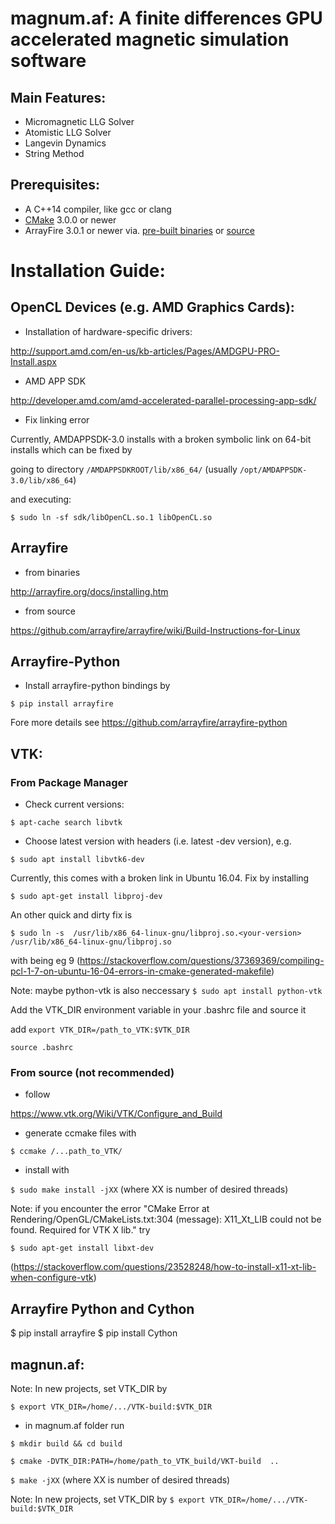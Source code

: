 magnum.af: A finite differences GPU accelerated magnetic simulation software
=====

## Main Features:
* Micromagnetic LLG Solver
* Atomistic LLG Solver
* Langevin Dynamics
* String Method


## Prerequisites:
* A C++14 compiler, like gcc or clang
* [CMake](http://www.cmake.org) 3.0.0 or newer
* ArrayFire 3.0.1 or newer via. [pre-built binaries](http://arrayfire.com/download) or
  [source](https://github.com/arrayfire/arrayfire)

# Installation Guide:


## OpenCL Devices (e.g. AMD Graphics Cards):
* Installation of hardware-specific drivers:

http://support.amd.com/en-us/kb-articles/Pages/AMDGPU-PRO-Install.aspx
* AMD APP SDK 

http://developer.amd.com/amd-accelerated-parallel-processing-app-sdk/

* Fix linking error

Currently, AMDAPPSDK-3.0 installs with a broken symbolic link on 64-bit installs
which can be fixed by

going to directory
`/AMDAPPSDKROOT/lib/x86_64/` (usually `/opt/AMDAPPSDK-3.0/lib/x86_64`) 

and executing:

`$ sudo ln -sf sdk/libOpenCL.so.1 libOpenCL.so`

## Arrayfire 
* from binaries 

http://arrayfire.org/docs/installing.htm

* from source

https://github.com/arrayfire/arrayfire/wiki/Build-Instructions-for-Linux

## Arrayfire-Python


* Install arrayfire-python bindings by

`$ pip install arrayfire`

Fore more details see https://github.com/arrayfire/arrayfire-python

## VTK:
### From Package Manager
* Check current versions:

`$ apt-cache search libvtk`

* Choose latest version with headers  (i.e. latest -dev version), e.g. 

`$ sudo apt install libvtk6-dev`

Currently, this comes with a broken link in Ubuntu 16.04. Fix by installing

`$ sudo apt-get install libproj-dev`

An other quick and dirty fix is

`$ sudo ln -s  /usr/lib/x86_64-linux-gnu/libproj.so.<your-version> /usr/lib/x86_64-linux-gnu/libproj.so`

with <your-version> being eg 9 (https://stackoverflow.com/questions/37369369/compiling-pcl-1-7-on-ubuntu-16-04-errors-in-cmake-generated-makefile)

Note: maybe python-vtk is also neccessary
`$ sudo apt install python-vtk`

Add the VTK_DIR environment variable in your .bashrc file and source it

add `export VTK_DIR=/path_to_VTK:$VTK_DIR`

`source .bashrc`

### From source (not recommended)
* follow

https://www.vtk.org/Wiki/VTK/Configure_and_Build

* generate ccmake files with

`$ ccmake /...path_to_VTK/`
* install with

`$ sudo make install -jXX`  (where XX is number of desired threads)

Note: if you encounter the error  "CMake Error at Rendering/OpenGL/CMakeLists.txt:304 (message):
   X11_Xt_LIB could not be found.  Required for VTK X lib."
try

`$ sudo apt-get install libxt-dev`

(https://stackoverflow.com/questions/23528248/how-to-install-x11-xt-lib-when-configure-vtk)

##  Arrayfire Python and Cython
$ pip install arrayfire
$ pip install Cython

## magnun.af:
Note: In new projects, set VTK_DIR by

`$ export VTK_DIR=/home/.../VTK-build:$VTK_DIR`

* in magnum.af folder run

`$ mkdir build && cd build`

`$ cmake -DVTK_DIR:PATH=/home/path_to_VTK_build/VKT-build  ..`

`$ make -jXX` (where XX is number of desired threads)

Note: In new projects, set VTK_DIR by 
`$ export VTK_DIR=/home/.../VTK-build:$VTK_DIR`
